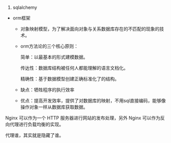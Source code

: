1.  sqlalchemy 

   * orm框架

     * 对象映射模型，为了解决面向对象与关系数据库存在的不匹配的现象的技术。

     * orm方法论的三个核心原则：

       简单：以最基本的形式建模数据。

       传达性：数据库结构被任何人都能理解的语言文档化。

       精确性：基于数据模型创建正确标准化了的结构。

     * 缺点：牺牲程序的执行效率
     
     * 优点：提高开发效率，提供了对数据库的映射，不用sql直接编码，能够像操作对象一样从数据库获取数据。

Nginx 可以作为一个 HTTP 服务器进行网站的发布处理，另外 Nginx 可以作为反向代理进行负载均衡的实现。

代理谁，其实就是隐藏了谁。